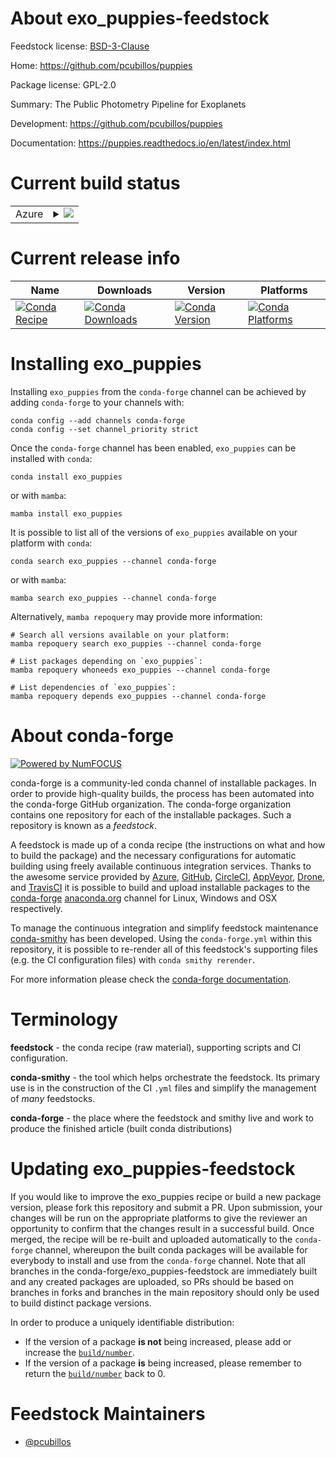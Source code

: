 About exo_puppies-feedstock
===========================

Feedstock license: [BSD-3-Clause](https://github.com/conda-forge/exo_puppies-feedstock/blob/main/LICENSE.txt)

Home: https://github.com/pcubillos/puppies

Package license: GPL-2.0

Summary: The Public Photometry Pipeline for Exoplanets

Development: https://github.com/pcubillos/puppies

Documentation: https://puppies.readthedocs.io/en/latest/index.html

Current build status
====================


<table>
    
  <tr>
    <td>Azure</td>
    <td>
      <details>
        <summary>
          <a href="https://dev.azure.com/conda-forge/feedstock-builds/_build/latest?definitionId=15709&branchName=main">
            <img src="https://dev.azure.com/conda-forge/feedstock-builds/_apis/build/status/exo_puppies-feedstock?branchName=main">
          </a>
        </summary>
        <table>
          <thead><tr><th>Variant</th><th>Status</th></tr></thead>
          <tbody><tr>
              <td>linux_64_python3.10.____cpython</td>
              <td>
                <a href="https://dev.azure.com/conda-forge/feedstock-builds/_build/latest?definitionId=15709&branchName=main">
                  <img src="https://dev.azure.com/conda-forge/feedstock-builds/_apis/build/status/exo_puppies-feedstock?branchName=main&jobName=linux&configuration=linux%20linux_64_python3.10.____cpython" alt="variant">
                </a>
              </td>
            </tr><tr>
              <td>linux_64_python3.11.____cpython</td>
              <td>
                <a href="https://dev.azure.com/conda-forge/feedstock-builds/_build/latest?definitionId=15709&branchName=main">
                  <img src="https://dev.azure.com/conda-forge/feedstock-builds/_apis/build/status/exo_puppies-feedstock?branchName=main&jobName=linux&configuration=linux%20linux_64_python3.11.____cpython" alt="variant">
                </a>
              </td>
            </tr><tr>
              <td>linux_64_python3.12.____cpython</td>
              <td>
                <a href="https://dev.azure.com/conda-forge/feedstock-builds/_build/latest?definitionId=15709&branchName=main">
                  <img src="https://dev.azure.com/conda-forge/feedstock-builds/_apis/build/status/exo_puppies-feedstock?branchName=main&jobName=linux&configuration=linux%20linux_64_python3.12.____cpython" alt="variant">
                </a>
              </td>
            </tr><tr>
              <td>linux_64_python3.9.____cpython</td>
              <td>
                <a href="https://dev.azure.com/conda-forge/feedstock-builds/_build/latest?definitionId=15709&branchName=main">
                  <img src="https://dev.azure.com/conda-forge/feedstock-builds/_apis/build/status/exo_puppies-feedstock?branchName=main&jobName=linux&configuration=linux%20linux_64_python3.9.____cpython" alt="variant">
                </a>
              </td>
            </tr><tr>
              <td>osx_64_python3.10.____cpython</td>
              <td>
                <a href="https://dev.azure.com/conda-forge/feedstock-builds/_build/latest?definitionId=15709&branchName=main">
                  <img src="https://dev.azure.com/conda-forge/feedstock-builds/_apis/build/status/exo_puppies-feedstock?branchName=main&jobName=osx&configuration=osx%20osx_64_python3.10.____cpython" alt="variant">
                </a>
              </td>
            </tr><tr>
              <td>osx_64_python3.11.____cpython</td>
              <td>
                <a href="https://dev.azure.com/conda-forge/feedstock-builds/_build/latest?definitionId=15709&branchName=main">
                  <img src="https://dev.azure.com/conda-forge/feedstock-builds/_apis/build/status/exo_puppies-feedstock?branchName=main&jobName=osx&configuration=osx%20osx_64_python3.11.____cpython" alt="variant">
                </a>
              </td>
            </tr><tr>
              <td>osx_64_python3.12.____cpython</td>
              <td>
                <a href="https://dev.azure.com/conda-forge/feedstock-builds/_build/latest?definitionId=15709&branchName=main">
                  <img src="https://dev.azure.com/conda-forge/feedstock-builds/_apis/build/status/exo_puppies-feedstock?branchName=main&jobName=osx&configuration=osx%20osx_64_python3.12.____cpython" alt="variant">
                </a>
              </td>
            </tr><tr>
              <td>osx_64_python3.9.____cpython</td>
              <td>
                <a href="https://dev.azure.com/conda-forge/feedstock-builds/_build/latest?definitionId=15709&branchName=main">
                  <img src="https://dev.azure.com/conda-forge/feedstock-builds/_apis/build/status/exo_puppies-feedstock?branchName=main&jobName=osx&configuration=osx%20osx_64_python3.9.____cpython" alt="variant">
                </a>
              </td>
            </tr>
          </tbody>
        </table>
      </details>
    </td>
  </tr>
</table>

Current release info
====================

| Name | Downloads | Version | Platforms |
| --- | --- | --- | --- |
| [![Conda Recipe](https://img.shields.io/badge/recipe-exo_puppies-green.svg)](https://anaconda.org/conda-forge/exo_puppies) | [![Conda Downloads](https://img.shields.io/conda/dn/conda-forge/exo_puppies.svg)](https://anaconda.org/conda-forge/exo_puppies) | [![Conda Version](https://img.shields.io/conda/vn/conda-forge/exo_puppies.svg)](https://anaconda.org/conda-forge/exo_puppies) | [![Conda Platforms](https://img.shields.io/conda/pn/conda-forge/exo_puppies.svg)](https://anaconda.org/conda-forge/exo_puppies) |

Installing exo_puppies
======================

Installing `exo_puppies` from the `conda-forge` channel can be achieved by adding `conda-forge` to your channels with:

```
conda config --add channels conda-forge
conda config --set channel_priority strict
```

Once the `conda-forge` channel has been enabled, `exo_puppies` can be installed with `conda`:

```
conda install exo_puppies
```

or with `mamba`:

```
mamba install exo_puppies
```

It is possible to list all of the versions of `exo_puppies` available on your platform with `conda`:

```
conda search exo_puppies --channel conda-forge
```

or with `mamba`:

```
mamba search exo_puppies --channel conda-forge
```

Alternatively, `mamba repoquery` may provide more information:

```
# Search all versions available on your platform:
mamba repoquery search exo_puppies --channel conda-forge

# List packages depending on `exo_puppies`:
mamba repoquery whoneeds exo_puppies --channel conda-forge

# List dependencies of `exo_puppies`:
mamba repoquery depends exo_puppies --channel conda-forge
```


About conda-forge
=================

[![Powered by
NumFOCUS](https://img.shields.io/badge/powered%20by-NumFOCUS-orange.svg?style=flat&colorA=E1523D&colorB=007D8A)](https://numfocus.org)

conda-forge is a community-led conda channel of installable packages.
In order to provide high-quality builds, the process has been automated into the
conda-forge GitHub organization. The conda-forge organization contains one repository
for each of the installable packages. Such a repository is known as a *feedstock*.

A feedstock is made up of a conda recipe (the instructions on what and how to build
the package) and the necessary configurations for automatic building using freely
available continuous integration services. Thanks to the awesome service provided by
[Azure](https://azure.microsoft.com/en-us/services/devops/), [GitHub](https://github.com/),
[CircleCI](https://circleci.com/), [AppVeyor](https://www.appveyor.com/),
[Drone](https://cloud.drone.io/welcome), and [TravisCI](https://travis-ci.com/)
it is possible to build and upload installable packages to the
[conda-forge](https://anaconda.org/conda-forge) [anaconda.org](https://anaconda.org/)
channel for Linux, Windows and OSX respectively.

To manage the continuous integration and simplify feedstock maintenance
[conda-smithy](https://github.com/conda-forge/conda-smithy) has been developed.
Using the ``conda-forge.yml`` within this repository, it is possible to re-render all of
this feedstock's supporting files (e.g. the CI configuration files) with ``conda smithy rerender``.

For more information please check the [conda-forge documentation](https://conda-forge.org/docs/).

Terminology
===========

**feedstock** - the conda recipe (raw material), supporting scripts and CI configuration.

**conda-smithy** - the tool which helps orchestrate the feedstock.
                   Its primary use is in the construction of the CI ``.yml`` files
                   and simplify the management of *many* feedstocks.

**conda-forge** - the place where the feedstock and smithy live and work to
                  produce the finished article (built conda distributions)


Updating exo_puppies-feedstock
==============================

If you would like to improve the exo_puppies recipe or build a new
package version, please fork this repository and submit a PR. Upon submission,
your changes will be run on the appropriate platforms to give the reviewer an
opportunity to confirm that the changes result in a successful build. Once
merged, the recipe will be re-built and uploaded automatically to the
`conda-forge` channel, whereupon the built conda packages will be available for
everybody to install and use from the `conda-forge` channel.
Note that all branches in the conda-forge/exo_puppies-feedstock are
immediately built and any created packages are uploaded, so PRs should be based
on branches in forks and branches in the main repository should only be used to
build distinct package versions.

In order to produce a uniquely identifiable distribution:
 * If the version of a package **is not** being increased, please add or increase
   the [``build/number``](https://docs.conda.io/projects/conda-build/en/latest/resources/define-metadata.html#build-number-and-string).
 * If the version of a package **is** being increased, please remember to return
   the [``build/number``](https://docs.conda.io/projects/conda-build/en/latest/resources/define-metadata.html#build-number-and-string)
   back to 0.

Feedstock Maintainers
=====================

* [@pcubillos](https://github.com/pcubillos/)

